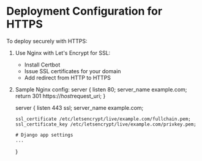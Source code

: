 # Deployment Configuration for HTTPS

To deploy securely with HTTPS:

1. Use Nginx with Let's Encrypt for SSL:
   - Install Certbot
   - Issue SSL certificates for your domain
   - Add redirect from HTTP to HTTPS

2. Sample Nginx config:
   server {
       listen 80;
       server_name example.com;
       return 301 https://$host$request_uri;
   }

   server {
       listen 443 ssl;
       server_name example.com;

       ssl_certificate /etc/letsencrypt/live/example.com/fullchain.pem;
       ssl_certificate_key /etc/letsencrypt/live/example.com/privkey.pem;

       # Django app settings
       ...
   }